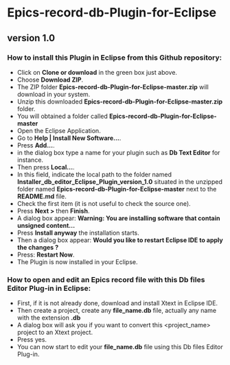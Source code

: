 # Epics-record-db-Plugin-for-Eclipse

## version 1.0

### How to install this Plugin in Eclipse from this Github repository:

- Click on **Clone or download** in the green box just above.
- Choose **Download ZIP**.
- The ZIP folder **Epics-record-db-Plugin-for-Eclipse-master.zip** will download in your system.
- Unzip this downloaded **Epics-record-db-Plugin-for-Eclipse-master.zip** folder.
- You will obtained a folder called **Epics-record-db-Plugin-for-Eclipse-master**
- Open the Eclipse Application.
- Go to **Help | Install New Software...**.
- Press **Add...**.
- in the dialog box type a name for your plugin such as **Db Text Editor** for instance.
- Then press **Local...**.
- In this field, indicate the local path to the folder named **Installer_db_editor_Eclipse_Plugin_version_1.0**
situated in the unzipped folder named **Epics-record-db-Plugin-for-Eclipse-master** next to the **README.md** file.
- Check the first item (it is not useful to check the source one).
- Press **Next >** then **Finish**.
- A dialog box appear: **Warning: You are installing software that contain unsigned content...**
- Press **Install anyway** the installation starts.
- Then a dialog box appear: **Would you like to restart Eclipse IDE to apply the changes ?**
- Press: **Restart Now**.
- The Plugin is now installed in your Eclipse.

### How to open and edit an Epics record file with this Db files Editor Plug-in in Eclipse:

- First, if it is not already done, download and install Xtext in Eclipse IDE.
- Then create a project, create any **file_name.db** file, actually any name with the extension **.db**
- A dialog box will ask you if you want to convert this <project_name> project to an Xtext project.
- Press yes.
- You can now start to edit your **file_name.db** file using this Db files Editor Plug-in.
